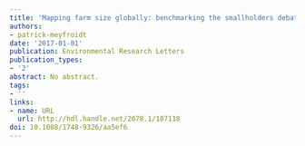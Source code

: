 ```yaml
---
title: 'Mapping farm size globally: benchmarking the smallholders debate'
authors:
- patrick-meyfroidt
date: '2017-01-01'
publication: Environmental Research Letters
publication_types:
- '2'
abstract: No abstract.
tags:
- ''
links:
- name: URL
  url: http://hdl.handle.net/2078.1/187118
doi: 10.1088/1748-9326/aa5ef6
---
```

